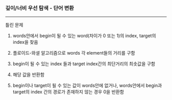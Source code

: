 ### 깊이/너비 우선 탐색 - 단어 변환
___

틀린 문제

1. words안에서 begin이 될 수 있는 word(차이가 0 또는 1)의 index, target의 index을 찾음

2. 플로이드-와셜 알고리즘으로 words 각 element들의 거리를 구함

3. begin이 될 수 있는 index 들과 target index간의 최단거리의 최솟값을 구함

4. 해당 값을 반환함

5. begin이나 target이 될 수 있는 값이 words안에 없거나, words안에서 begin과 target의 index 간의 경로가 존재하지 않는 경우 0을 반환함

[링크]:(https://programmers.co.kr/learn/courses/30/lessons/43163#)
